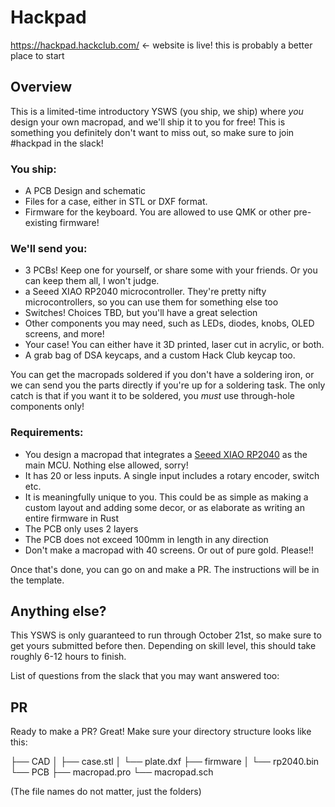 # Hackpad

https://hackpad.hackclub.com/ <- website is live! this is probably a better place to start

## Overview
This is a limited-time introductory YSWS (you ship, we ship) where *you* design your own macropad, and we'll ship it to you for free! This is something you definitely don't want to miss out, so make sure to join #hackpad in the slack!


### You ship:
- A PCB Design and schematic
- Files for a case, either in STL or DXF format.
- Firmware for the keyboard. You are allowed to use QMK or other pre-existing firmware!

### We'll send you:
- 3 PCBs! Keep one for yourself, or share some with your friends. Or you can keep them all, I won't judge.
- a Seeed XIAO RP2040 microcontroller. They're pretty nifty microcontrollers, so you can use them for something else too
- Switches! Choices TBD, but you'll have a great selection
- Other components you may need, such as LEDs, diodes, knobs, OLED screens, and more!
- Your case! You can either have it 3D printed, laser cut in acrylic, or both.
- A grab bag of DSA keycaps, and a custom Hack Club keycap too.


You can get the macropads soldered if you don't have a soldering iron, or we can send you the parts directly if you're up for a soldering task. The only catch is that if you want it to be soldered, you *must* use through-hole components only!

### Requirements:
- You design a macropad that integrates a [Seeed XIAO RP2040](https://wiki.seeedstudio.com/XIAO-RP2040/) as the main MCU. Nothing else allowed, sorry!
- It has 20 or less inputs. A single input includes a rotary encoder, switch etc.
- It is meaningfully unique to you. This could be as simple as making a custom layout and adding some decor, or as elaborate as writing an entire firmware in Rust
- The PCB only uses 2 layers
- The PCB does not exceed 100mm in length in any direction
- Don't make a macropad with 40 screens. Or out of pure gold. Please!!

Once that's done, you can go on and make a PR. The instructions will be in the template.


## Anything else?

This YSWS is only guaranteed to run through October 21st, so make sure to get yours submitted before then. Depending on skill level, this should take roughly 6-12 hours to finish.

List of questions from the slack that you may want answered too:


## PR

Ready to make a PR? Great! Make sure your directory structure looks like this:

├── CAD
│   ├── case.stl
│   └── plate.dxf
├── firmware
│   └── rp2040.bin
└── PCB
├── macropad.pro
└── macropad.sch

(The file names do not matter, just the folders)


